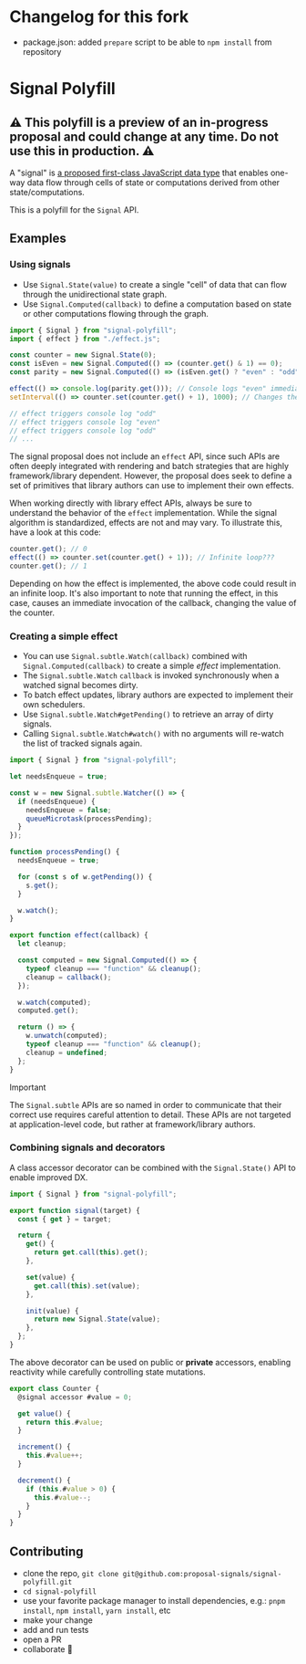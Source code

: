 # Changelog for this fork
* package.json: added `prepare` script to be able to `npm install` from repository

# Signal Polyfill

## ⚠️ This polyfill is a preview of an in-progress proposal and could change at any time. Do not use this in production. ⚠️

A "signal" is [a proposed first-class JavaScript data type](https://github.com/tc39/proposal-signals) that enables one-way data flow through cells of state or computations derived from other state/computations.

This is a polyfill for the `Signal` API.

## Examples

### Using signals

- Use `Signal.State(value)` to create a single "cell" of data that can flow through the unidirectional state graph.
- Use `Signal.Computed(callback)` to define a computation based on state or other computations flowing through the graph.

```js
import { Signal } from "signal-polyfill";
import { effect } from "./effect.js";

const counter = new Signal.State(0);
const isEven = new Signal.Computed(() => (counter.get() & 1) == 0);
const parity = new Signal.Computed(() => (isEven.get() ? "even" : "odd"));

effect(() => console.log(parity.get())); // Console logs "even" immediately.
setInterval(() => counter.set(counter.get() + 1), 1000); // Changes the counter every 1000ms.

// effect triggers console log "odd"
// effect triggers console log "even"
// effect triggers console log "odd"
// ...
```

The signal proposal does not include an `effect` API, since such APIs are often deeply integrated with rendering and batch strategies that are highly framework/library dependent. However, the proposal does seek to define a set of primitives that library authors can use to implement their own effects.

When working directly with library effect APIs, always be sure to understand the behavior of the `effect` implementation. While the signal algorithm is standardized, effects are not and may vary. To illustrate this, have a look at this code:

```js
counter.get(); // 0
effect(() => counter.set(counter.get() + 1)); // Infinite loop???
counter.get(); // 1
```

Depending on how the effect is implemented, the above code could result in an infinite loop. It's also important to note that running the effect, in this case, causes an immediate invocation of the callback, changing the value of the counter.

### Creating a simple effect

- You can use `Signal.subtle.Watch(callback)` combined with `Signal.Computed(callback)` to create a simple _effect_ implementation.
- The `Signal.subtle.Watch` `callback` is invoked synchronously when a watched signal becomes dirty.
- To batch effect updates, library authors are expected to implement their own schedulers.
- Use `Signal.subtle.Watch#getPending()` to retrieve an array of dirty signals.
- Calling `Signal.subtle.Watch#watch()` with no arguments will re-watch the list of tracked signals again.

```js
import { Signal } from "signal-polyfill";

let needsEnqueue = true;

const w = new Signal.subtle.Watcher(() => {
  if (needsEnqueue) {
    needsEnqueue = false;
    queueMicrotask(processPending);
  }
});

function processPending() {
  needsEnqueue = true;

  for (const s of w.getPending()) {
    s.get();
  }

  w.watch();
}

export function effect(callback) {
  let cleanup;

  const computed = new Signal.Computed(() => {
    typeof cleanup === "function" && cleanup();
    cleanup = callback();
  });

  w.watch(computed);
  computed.get();

  return () => {
    w.unwatch(computed);
    typeof cleanup === "function" && cleanup();
    cleanup = undefined;
  };
}
```

> [!IMPORTANT]
> The `Signal.subtle` APIs are so named in order to communicate that their correct use requires careful attention to detail. These APIs are not targeted at application-level code, but rather at framework/library authors.

### Combining signals and decorators

A class accessor decorator can be combined with the `Signal.State()` API to enable improved DX.

```js
import { Signal } from "signal-polyfill";

export function signal(target) {
  const { get } = target;

  return {
    get() {
      return get.call(this).get();
    },

    set(value) {
      get.call(this).set(value);
    },

    init(value) {
      return new Signal.State(value);
    },
  };
}
```

The above decorator can be used on public or **private** accessors, enabling reactivity while carefully controlling state mutations.

```js
export class Counter {
  @signal accessor #value = 0;

  get value() {
    return this.#value;
  }

  increment() {
    this.#value++;
  }

  decrement() {
    if (this.#value > 0) {
      this.#value--;
    }
  }
}
```

## Contributing

- clone the repo, `git clone git@github.com:proposal-signals/signal-polyfill.git`
- `cd signal-polyfill`
- use your favorite package manager to install dependencies, e.g.: `pnpm install`, `npm install`, `yarn install`, etc
- make your change
- add and run tests
- open a PR
- collaborate 🥳
